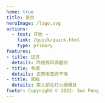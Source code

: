 ```yaml
---
home: true
title: 首页
heroImage: /logo.svg
actions:
  - text: 开始 →
    link: /quick/quick.html
    type: primary
features:
- title: 远方
  details: 昨夜西风凋碧树
- title: 争渡
  details: 衣带渐宽终不悔
- title: 回眸
  details: 那人却在灯火阑珊处
footer: Copyright © 2022- Sun Peng
---
```

